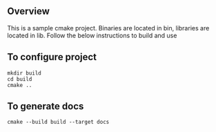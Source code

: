 ## Overview
   This is a sample cmake project. Binaries are located in bin, libraries are located in lib. Follow the below instructions to build and use

## To configure project
    mkdir build
    cd build
    cmake ..

## To generate docs
    cmake --build build --target docs